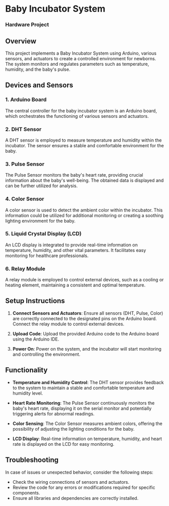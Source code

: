 # Baby Incubator System
### Hardware Project

## Overview

This project implements a Baby Incubator System using Arduino, various sensors, and actuators to create a controlled environment for newborns. The system monitors and regulates parameters such as temperature, humidity, and the baby's pulse.

## Devices and Sensors

### 1. Arduino Board

The central controller for the baby incubator system is an Arduino board, which orchestrates the functioning of various sensors and actuators.

### 2. DHT Sensor

A DHT sensor is employed to measure temperature and humidity within the incubator. The sensor ensures a stable and comfortable environment for the baby.

### 3. Pulse Sensor

The Pulse Sensor monitors the baby's heart rate, providing crucial information about the baby's well-being. The obtained data is displayed and can be further utilized for analysis.

### 4. Color Sensor

A color sensor is used to detect the ambient color within the incubator. This information could be utilized for additional monitoring or creating a soothing lighting environment for the baby.

### 5. Liquid Crystal Display (LCD)

An LCD display is integrated to provide real-time information on temperature, humidity, and other vital parameters. It facilitates easy monitoring for healthcare professionals.

### 6. Relay Module

A relay module is employed to control external devices, such as a cooling or heating element, maintaining a consistent and optimal temperature.

## Setup Instructions

1. **Connect Sensors and Actuators**: Ensure all sensors (DHT, Pulse, Color) are correctly connected to the designated pins on the Arduino board. Connect the relay module to control external devices.

2. **Upload Code**: Upload the provided Arduino code to the Arduino board using the Arduino IDE.

3. **Power On**: Power on the system, and the incubator will start monitoring and controlling the environment.

## Functionality

- **Temperature and Humidity Control**: The DHT sensor provides feedback to the system to maintain a stable and comfortable temperature and humidity level.

- **Heart Rate Monitoring**: The Pulse Sensor continuously monitors the baby's heart rate, displaying it on the serial monitor and potentially triggering alerts for abnormal readings.

- **Color Sensing**: The Color Sensor measures ambient colors, offering the possibility of adjusting the lighting conditions for the baby.

- **LCD Display**: Real-time information on temperature, humidity, and heart rate is displayed on the LCD for easy monitoring.

## Troubleshooting

In case of issues or unexpected behavior, consider the following steps:

- Check the wiring connections of sensors and actuators.
- Review the code for any errors or modifications required for specific components.
- Ensure all libraries and dependencies are correctly installed.


